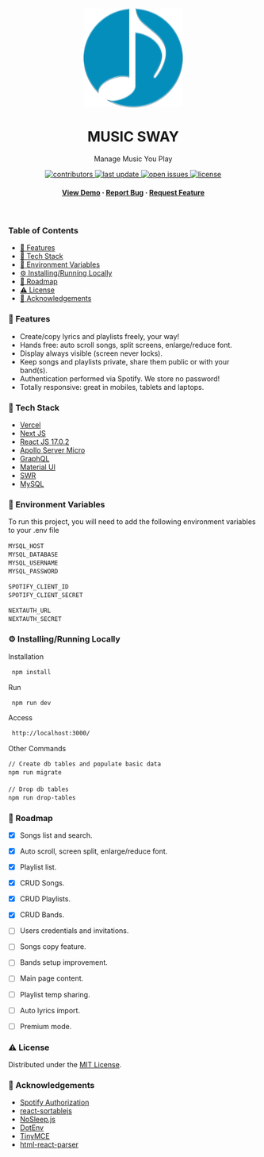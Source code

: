 <div align="center">
    <img src="https://github.com/dennyboechat/music-sway-web/blob/main/public/ms_logo.png" alt="" width="200" height="auto" />
    <h1>MUSIC SWAY</h1>
    <p>Manage Music You Play</p>
    <p>
        <a href="https://github.com/dennyboechat/music-sway-web/graphs/contributors">
            <img src="https://img.shields.io/github/contributors/dennyboechat/music-sway-web" alt="contributors" />
        </a>
        <a href="">
            <img src="https://img.shields.io/github/last-commit/dennyboechat/music-sway-web" alt="last update" />
        </a>
        <a href="https://github.com/dennyboechat/music-sway-web/issues/">
            <img src="https://img.shields.io/github/issues/dennyboechat/music-sway-web" alt="open issues" />
        </a>
        <a href="https://github.com/dennyboechat/music-sway-web/blob/master/LICENSE">
            <img src="https://img.shields.io/github/license/dennyboechat/music-sway-web" alt="license" />
        </a>
    </p>
    <h4>
        <a href="https://music-sway-web.vercel.app/">View Demo</a>
        <span> · </span>
        <a href="https://github.com/dennyboechat/music-sway-web/issues/">Report Bug</a>
        <span> · </span>
        <a href="https://github.com/dennyboechat/music-sway-web/issues/">Request Feature</a>
    </h4>
</div>

<br />

<h3>Table of Contents</h3>

- [:dart: Features](#dart-features)
- [:space_invader: Tech Stack](#space_invader-tech-stack)
- [:key: Environment Variables](#key-environment-variables)
- [:gear: Installing/Running Locally](#gear-installingrunning-locally)
- [:compass: Roadmap](#compass-roadmap)
- [:warning: License](#warning-license)
- [:gem: Acknowledgements](#gem-acknowledgements)


### :dart: Features

- Create/copy lyrics and playlists freely, your way!
- Hands free: auto scroll songs, split screens, enlarge/reduce font.
- Display always visible (screen never locks).
- Keep songs and playlists private, share them public or with your band(s).
- Authentication performed via Spotify. We store no password!
- Totally responsive: great in mobiles, tablets and laptops.


### :space_invader: Tech Stack

<ul>
    <li><a href="https://vercel.com/" target="_blank">Vercel</a></li>
    <li><a href="https://nextjs.org/" target="_blank">Next JS</a></li>
    <li><a href="https://reactjs.org/" target="_blank">React JS 17.0.2</a></li>
    <li><a href="https://www.apollographql.com/" target="_blank">Apollo Server Micro</a></li>
    <li><a href="https://graphql.org/" target="_blank">GraphQL</a></li>
    <li><a href="https://mui.com/" target="_blank">Material UI</a></li>
    <li><a href="https://swr.vercel.app/" target="_blank">SWR</a></li>
    <li><a href="https://www.mysql.com/" target="_blank">MySQL</a></li>
</ul>


### :key: Environment Variables

To run this project, you will need to add the following environment variables to your .env file

`MYSQL_HOST`  
`MYSQL_DATABASE`  
`MYSQL_USERNAME`  
`MYSQL_PASSWORD`  

`SPOTIFY_CLIENT_ID`  
`SPOTIFY_CLIENT_SECRET`  

`NEXTAUTH_URL`  
`NEXTAUTH_SECRET`  


### :gear: Installing/Running Locally

Installation

```bash
 npm install
```

Run

```bash
 npm run dev
```

Access

```bash
 http://localhost:3000/
```

Other Commands

```bash
// Create db tables and populate basic data
npm run migrate

// Drop db tables
npm run drop-tables
```

### :compass: Roadmap

* [x] Songs list and search.
* [x] Auto scroll, screen split, enlarge/reduce font.
* [x] Playlist list.
* [x] CRUD Songs.
* [x] CRUD Playlists.
* [x] CRUD Bands.
* [ ] Users credentials and invitations.
* [ ] Songs copy feature.
* [ ] Bands setup improvement.
* [ ] Main page content.
* [ ] Playlist temp sharing.
* [ ] Auto lyrics import.
* [ ] Premium mode.


### :warning: License

Distributed under the <a href="https://github.com/dennyboechat/music-sway-web/blob/main/LICENSE">MIT License</a>.


### :gem: Acknowledgements

<ul>
    <li><a href="https://developer.spotify.com/documentation/general/guides/authorization/" target="_blank">Spotify Authorization</a></li>
    <li><a href="https://github.com/SortableJS/react-sortablejs/" target="_blank">react-sortablejs</a></li>
    <li><a href="https://github.com/richtr/NoSleep.js/" target="_blank">NoSleep.js</a></li>
    <li><a href="https://github.com/motdotla/dotenv/" target="_blank">DotEnv</a></li>
    <li><a href="https://www.tiny.cloud/" target="_blank">TinyMCE</a></li>
    <li><a href="https://github.com/remarkablemark/html-react-parser/" target="_blank">html-react-parser</a></li>
</ul>
